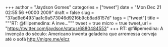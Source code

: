 
+++
author = "Jaydson Gomes"
categories = ["tweet"]
date = "Mon Dec 21 02:55:56 +0000 2009"
draft = false
slug = "37ad9e64931aa1c9a573046d9216b9cb8ad8157d"
tags = ["tweet"]
title = """RT: @filipemedina: A inve..."""
tweet = true
micro = true
tweet_url = "https://twitter.com/jaydson/status/6880484553"
+++
RT: @filipemedina: A invenção do século: Americano inventa geladeira que arremessa cerveja até o sofá http://migre.me/eIcz
